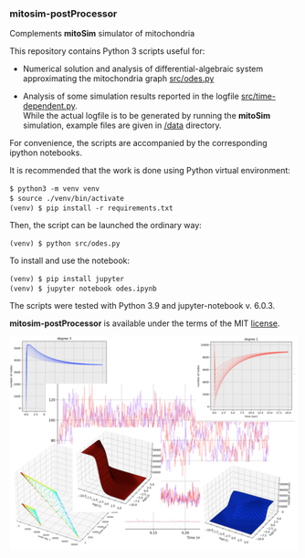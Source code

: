 ### mitosim-postProcessor

Complements **mitoSim** simulator of mitochondria

This repository contains Python 3 scripts useful for:

* Numerical solution and analysis of differential-algebraic system approximating the mitochondria graph [src/odes.py](src/odes.py)

* Analysis of some simulation results reported in the logfile [src/time-dependent.py](src/time-dependent.py).  
While the actual logfile is to be generated by running the **mitoSim** simulation, example 
  files are given in [/data](/data) directory. 

For convenience, the scripts are accompanied by the corresponding ipython notebooks.

It is recommended that the work is done using Python virtual environment:

`$ python3 -m venv venv`  
`$ source ./venv/bin/activate`  
`(venv) $ pip install -r requirements.txt` 

Then, the script can be launched the ordinary way:

`(venv) $ python src/odes.py`  

To install and use the notebook:
 
`(venv) $ pip install jupyter`  
`(venv) $ jupyter notebook odes.ipynb` 

The scripts were tested with Python 3.9 and jupyter-notebook v. 6.0.3.

**mitosim-postProcessor** is available under the terms of the MIT [license](LICENSE.md).

![col](imgs/img.png)

